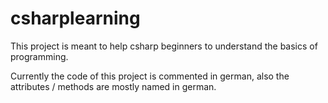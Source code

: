 # csharplearning

This project is meant to help csharp beginners to understand the basics of programming.

Currently the code of this project is commented in german, also the attributes / methods are mostly named in german.
